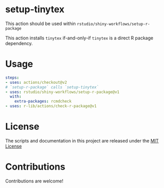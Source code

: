 # setup-tinytex

<!-- [![RStudio community](https://img.shields.io/badge/community-github--actions-blue?style=social&logo=rstudio&logoColor=75AADB)](https://community.rstudio.com/new-topic?category=Package%20development&tags=github-actions) -->

This action should be used within `rstudio/shiny-workflows/setup-r-package`

This action installs `tinytex` if-and-only-if `tinytex` is a direct R package dependency.

# Usage

```yaml
steps:
- uses: actions/checkout@v2
# `setup-r-package` calls `setup-tinytex`
- uses: rstudio/shiny-workflows/setup-r-package@v1
  with:
    extra-packages: rcmdcheck
- uses: r-lib/actions/check-r-package@v1
```

# License

The scripts and documentation in this project are released under the [MIT License](LICENSE)

# Contributions

Contributions are welcome!
